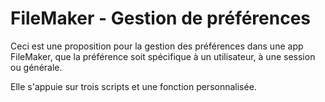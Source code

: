 # FileMaker - Gestion de préférences

Ceci est une proposition pour la gestion des préférences dans une app FileMaker, que la préférence soit spécifique à un utilisateur, à une session ou générale.

Elle s'appuie sur trois scripts et une fonction personnalisée.

